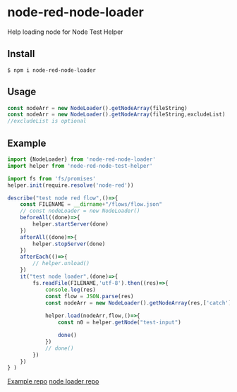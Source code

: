 # node-red-node-loader
Help loading node for Node Test Helper

## Install
```terminal
$ npm i node-red-node-loader
```

## Usage
```javascript
const nodeArr = new NodeLoader().getNodeArray(fileString)
const nodeArr = new NodeLoader().getNodeArray(fileString,excludeList)
//excludeList is optional
```

## Example
```javascript
import {NodeLoader} from 'node-red-node-loader'
import helper from 'node-red-node-test-helper'

import fs from 'fs/promises'
helper.init(require.resolve('node-red'))

describe("test node red flow",()=>{
    const FILENAME = __dirname+"/flows/flow.json"
    // const nodeLoader = new NodeLoader()
    beforeAll((done)=>{
        helper.startServer(done)
    })
    afterAll((done)=>{
        helper.stopServer(done)
    })
    afterEach(()=>{
        // helper.unload()
    })
    it("test node loader",(done)=>{
        fs.readFile(FILENAME,'utf-8').then((res)=>{
            console.log(res)
            const flow = JSON.parse(res)
            const nodeArr = new NodeLoader().getNodeArray(res,['catch'])
            
            helper.load(nodeArr,flow,()=>{
                const n0 = helper.getNode("test-input")

                done()
            })
            // done()
        })
    })
} )
```
[Example repo](https://github.com/cxliao617/node-red-node-loader-example/tree/dev)
[node loader repo](https://github.com/cxliao617/node-red-node-loader/tree/dev)